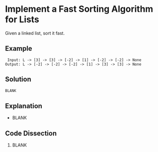 # Implement a Fast Sorting Algorithm for Lists
Given a linked list, sort it fast.

## Example
```
 Input: L -> [3] -> [3] -> [-2] -> [1] -> [-2] -> [-2] -> None
Output: L -> [-2] -> [-2] -> [-2] -> [1] -> [3] -> [3] -> None
```

## Solution
```python
BLANK
```

## Explanation
* BLANK

## Code Dissection
1. BLANK